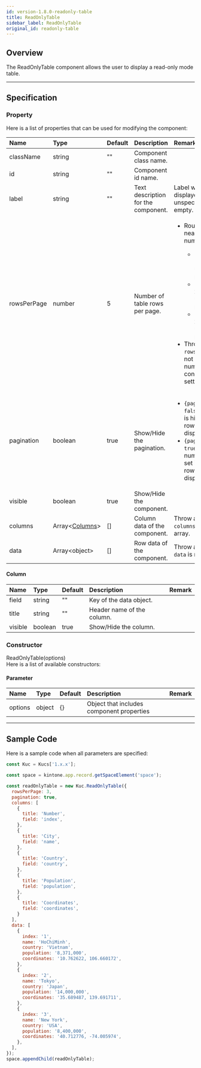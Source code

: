 ```yaml
---
id: version-1.8.0-readonly-table
title: ReadOnlyTable
sidebar_label: ReadOnlyTable
original_id: readonly-table
---
```


## Overview

The ReadOnlyTable component allows the user to display a read-only mode table.

<div class="sample-container" id="readonly-table">
  <div id="sample-container__components"></div>
</div>
<script src="/js/samples/desktop/readonly-table.js"></script>

---

## Specification

### Property

Here is a list of properties that can be used for modifying the component:

| Name   | Type | Default | Description | Remark |
| :--- | :--- | :--- | :--- | :--- |
| className | string | ""  | Component class name. | |
| id | string | ""  | Component id name. | |
| label | string | ""  | Text description for the component. | Label will not be displayed if unspecified or left empty. |
| rowsPerPage | number | 5 | Number of table rows per page. | <ul><li>Round off to the nearest whole number. </li><ul> <li> `{rowsPerPage: 10}` Display up to 10 rows per page. </li><li> `{rowsPerPage: 20.5}` Display up to 21 rows per page. </li> <li> `{rowsPerPage: 20.4}` Display up to 20 rows per page. </li></ul><li>Throw an error if `rowsPerPage` is not a positive number in constructor and setter.</li><ul>|
| pagination | boolean | true | Show/Hide the pagination. | <ul><li>`{pagination: false}` Pagination is hidden, all rows are displayed.</li><li>`{pagination: true}` Only the number of rows set in rowsPerPage are displayed.</li></ul> |
| visible | boolean | true | Show/Hide the component. | |
| columns | Array\<[Columns](#column)\> | []  | Column data of the component. | Throw an error if the `columns` is not an array. |
| data | Array\<object\> | []  | Row data of the component. | Throw an error if the `data` is not an array. |

#### Column
| Name | Type | Default | Description | Remark |
| :--- | :--- | :--- | :--- | :--- |
| field | string | ""  | Key of the data object. | |
| title | string | ""  | Header name of the column. | |
| visible | boolean |  true  | Show/Hide the column. | |

### Constructor

ReadOnlyTable(options)<br>
Here is a list of available constructors:

#### Parameter
| Name | Type | Default | Description | Remark |
| :--- | :--- | :--- | :--- | :--- |
| options | object | {} | Object that includes component properties |  |

---
## Sample Code

Here is a sample code when all parameters are specified:

```javascript
const Kuc = Kucs['1.x.x'];

const space = kintone.app.record.getSpaceElement('space');

const readOnlyTable = new Kuc.ReadOnlyTable({
  rowsPerPage: 3,
  pagination: true,
  columns: [
    {
      title: 'Number',
      field: 'index',
    },
    {
      title: 'City',
      field: 'name',
    },
    {
      title: 'Country',
      field: 'country',
    },
    {
      title: 'Population',
      field: 'population',
    },
    {
      title: 'Coordinates',
      field: 'coordinates',
    }
  ],
  data: [
    {
      index: '1',
      name: 'HoChiMinh',
      country: 'Vietnam',
      population: '8,371,000',
      coordinates: '10.762622, 106.660172',
    },
    {
      index: '2',
      name: 'Tokyo',
      country: 'Japan',
      population: '14,000,000',
      coordinates: '35.689487, 139.691711',
    },
    {
      index: '3',
      name: 'New York',
      country: 'USA',
      population: '8,400,000',
      coordinates: '40.712776, -74.005974',
    },
  ],
});
space.appendChild(readOnlyTable);
```
